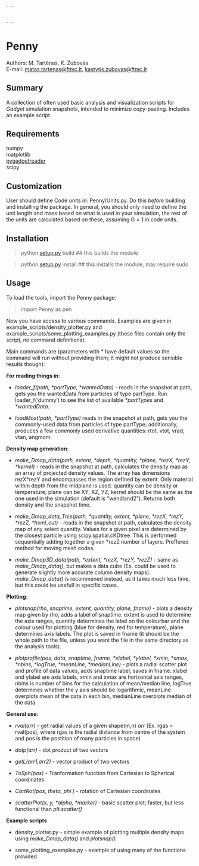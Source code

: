 ```yaml
---


---
```


<h1 id="penny">Penny</h1>
<p>Authors: M. Tartėnas, K. Zubovas<br>
E-mail: <a href="mailto:matas.tartenas@ftmc.lt">matas.tartenas@ftmc.lt</a>, <a href="mailto:kastytis.zubovas@ftmc.lt">kastytis.zubovas@ftmc.lt</a></p>
<h2 id="summary">Summary</h2>
<p>A collection of often used basic analysis and visualization scripts for <em>Gadget</em> simulation snapshots, intended to minimize copy-pasting. Includes an example script.</p>
<h2 id="requirements">Requirements</h2>
<p>numpy<br>
matplotlib<br>
<a href="https://github.com/jveitchmichaelis/pygadgetreader">pygadgetreader</a><br>
scipy</p>
<h2 id="customization">Customization</h2>
<p>User should define Code units in: Penny/Units.py. Do this <em>before</em> building and installing the package. In general, you should only need to define the unit length and mass based on what is used in your simulation, the rest of the units are calculated based on these, assuming G = 1 in code units.</p>
<h2 id="installation">Installation</h2>
<blockquote>
<p>python <a href="http://setup.py">setup.py</a> build     ## this builds the module</p>
</blockquote>
<blockquote>
<p>python <a href="http://setup.py">setup.py</a> install   ## this installs the module, may require sudo</p>
</blockquote>
<h2 id="usage">Usage</h2>
<p>To load the tools, import the Penny package:</p>
<blockquote>
<p>import Penny as pen</p>
</blockquote>
<p>Now you have access to various commands. Examples are given in example_scripts/density_plotter.py and example_scripts/some_plotting_examples.py (these files contain only the script, no command definitions).</p>
<p>Main commands are (parameters with * have default values so the command will run without providing them; it might not produce sensible results though):</p>
<p><strong>For reading things in</strong>:</p>
<ul>
<li>
<p><em>loader_f(path, *partType, *wantedData)</em> - reads in the snapshot at path, gets you the wantedData from particles of type partType. Run loader_f(‘dummy’) to see the list of available <em>*partTypes</em>  and  <em>*wantedData</em>.</p>
</li>
<li>
<p><em>loadMost(path, *partType)</em> reads in the snapshot at path, gets you the commonly-used data from particles of type partType; additionally, produces a few commonly used derivative quantities: rtot, vtot, vrad, vtan, angmom.</p>
</li>
</ul>
<p><strong>Density map generation</strong>:</p>
<ul>
<li>
<p><em>make_Dmap_data(path, extent, *depth, *quantity, *plane, *rezX, *rezY, *kernel)</em> - reads in the snapshot at path, calculates the density map as an array of projected density values. The array has dimensions rezX*rezY and encompasses the region defined by extent. Only material within depth from the midplane is used. quantity can be density or temperature; plane can be XY, XZ, YZ; kernel should be the same as the one used in the simulation (default is “wendland2”). Returns both density and the snapshot time.</p>
</li>
<li>
<p><em>make_Dmap_data_Tree(path, *quantity, extent, *plane, *rezX, *rezY, *rezZ, *hsml_cut)</em> -  reads in the snapshot at path, calculates the density map of any select quantity. Values for a given pixel are determined by the closest particle using scipy.spatial.cKDtree. This is performed sequentially adding together a given *rezZ number of layers. Preffered method for moving mesh codes.</p>
</li>
<li>
<p><em>make_Dmap3D_data(path, *extent, *rezX, *rezY, *rezZ)</em> - same as <em>make_Dmap_data()</em>, but makes a data cube (Ex. could be used to generate slightly more accurate column density maps). <em>make_Dmap_data()</em> is recommened instead, as it takes much less time, but this could be usefull in specific cases.</p>
</li>
</ul>
<p><strong>Plotting</strong>:</p>
<ul>
<li>
<p><em>plotsnap(rho, snaptime, extent, quantity, plane, fname)</em> - plots a density map given by rho, adds a label of snaptime. extent is used to determine the axis ranges, quantity determines the label on the colourbar and the colour used for plotting (blue for density, red for temperature), plane determines axis labels. The plot is saved in fname (it should be the whole path to the file, unless you want the file in the same directory as the analysis tools).</p>
</li>
<li>
<p><em>plotprofile(pos, data, snaptime, fname, *xlabel, *ylabel, *xmin, *xmax, *nbins, *logTrue, *meanLine, *medianLine)</em> - plots a radial scatter plot and profile of data values, adds snaptime label, saves in fname. xlabel and ylabel are axis labels, xmin and xmax are horizontal axis ranges, nbins is number of bins for the calculation of mean/median line, logTrue determines whether the y axis should be logarithmic, meanLine overplots mean of the data in each bin, medianLine overplots median of the data.</p>
</li>
</ul>
<p><strong>General use</strong>:</p>
<ul>
<li>
<p><em>rval(arr)</em> - get radial values of a given shape(m,n) <em>arr</em> (Ex. rgas = rval(pos), where rgas is the radial distance from centre of the system and pos is the postition of many particles in space)</p>
</li>
<li>
<p><em>dotp(arr)</em> - dot product of two vectors</p>
</li>
<li>
<p><em>getL(arr1,arr2)</em> - vector product of two vectors</p>
</li>
<li>
<p><em>ToSph(pos)</em> - Tranformation function from Cartesian to Spherical coordinates</p>
</li>
<li>
<p><em>CartRot(pos, theta, phi )</em> - rotation of Cartesian coordinates</p>
</li>
<li>
<p><em>scatterPlot(x, y, *alpha, *marker)</em> - basic scatter plot; faster, but less functional than <em>plt.scatter()</em></p>
</li>
</ul>
<p><strong>Example scripts</strong></p>
<ul>
<li>
<p>density_plotter.py - simple example of plotting multiple density maps using <em>make_Dmap_data()</em> and <em>plotsnap()</em></p>
</li>
<li>
<p>some_plotting_examples.py - example of using many of the functions provided</p>
</li>
</ul>

